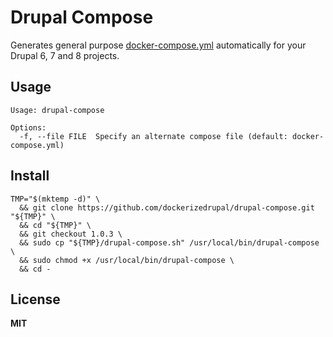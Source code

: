 # Drupal Compose

Generates general purpose [docker-compose.yml](https://docs.docker.com/compose/yml/) automatically for your Drupal 6, 7 and 8 projects.

## Usage

    Usage: drupal-compose
    
    Options:
      -f, --file FILE  Specify an alternate compose file (default: docker-compose.yml)
  
## Install

    TMP="$(mktemp -d)" \
      && git clone https://github.com/dockerizedrupal/drupal-compose.git "${TMP}" \
      && cd "${TMP}" \
      && git checkout 1.0.3 \
      && sudo cp "${TMP}/drupal-compose.sh" /usr/local/bin/drupal-compose \
      && sudo chmod +x /usr/local/bin/drupal-compose \
      && cd -

## License

**MIT**
